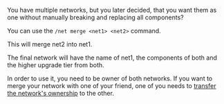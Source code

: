 You have multiple networks, but you later decided, that you want them as one without manually breaking and replacing all components?  
  
You can use the `/net merge <net1> <net2>` command.

This will merge net2 into net1.

The final network will have the name of net1, the components of both and the higher upgrade tier from both.

  
In order to use it, you need to be owner of both networks. If you want to merge your network with one of your friend, one of you needs to [transfer the network's ownership](/users.md) to the other.